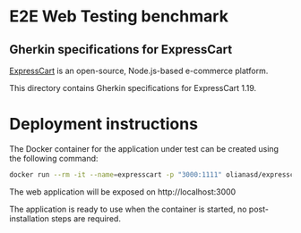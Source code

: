 E2E Web Testing benchmark
=========================

Gherkin specifications for ExpressCart
----------------------

[ExpressCart](https://expresscart.markmoffat.com/) is an open-source, Node.js-based e-commerce platform.

This directory contains Gherkin specifications for ExpressCart 1.19.

# Deployment instructions
The Docker container for the application under test can be created using the following command:

```bash
docker run --rm -it --name=expresscart -p "3000:1111" olianasd/expresscart-mongodb
```

The web application will be exposed on http://localhost:3000

The application is ready to use when the container is started, no post-installation steps are required.

